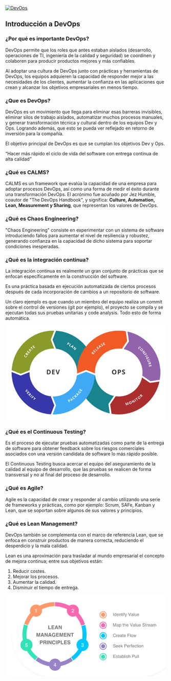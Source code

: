[![DevOps](https://img.shields.io/badge/DevOps-%230db7ed.svg?style=for-the-badge&logo=docker&logoColor=white)](/README.md)

## Introducción a DevOps

### ¿Por qué es importante DevOps?
 
DevOps permite que los roles que antes estaban aislados (desarrollo, operaciones de TI, ingeniería de la calidad y
seguridad) se coordinen y colaboren para producir productos mejores y más confiables.

Al adoptar una cultura de DevOps junto con prácticas y herramientas de DevOps, los equipos adquieren la capacidad de
responder mejor a las necesidades de los clientes, aumentar la confianza en las aplicaciones que crean y alcanzar los
objetivos empresariales en menos tiempo.

### ¿Que es DevOps?

DevOps es un movimiento que llega para eliminar esas barreras invisibles, eliminar silos de trabajo aislados,
automatizar muchos procesos manuales, y generar transformación técnica y cultural dentro de los equipos Dev y Ops.
Logrando además, que esto se pueda ver reflejado en retorno de inversión para la compañía.

El objetivo principal de DevOps es que se cumplan los objetivos Dev y Ops.

“Hacer más rápido el ciclo de vida del software con entrega continua de alta calidad”

### ¿Qué es CALMS?

CALMS es un framework que evalúa la capacidad de una empresa para adoptar procesos DevOps, así como una forma de medir
el éxito durante una transformación DevOps. El acrónimo fue acuñado por Jez Humble, coautor de "The DevOps Handbook", y
significa: **Culture, Automation, Lean, Measurement y Sharing**, que representan los valores de DevOps.

### ¿Qué es Chaos Engineering?

"Chaos Engineering" consiste en experimentar con un sistema de software introduciendo fallos para aumentar el nivel de
resiliencia y robustez, generando confianza en la capacidad de dicho sistema para soportar condiciones inesperadas.

### ¿Qué es la integración continua?

La integración continua es realmente un gran conjunto de prácticas que se enfocan específicamente en la construcción del
software.

Es una práctica basada en ejecución automatizada de ciertos procesos después de cada incorporación de cambios a un
repositorio de software.

Un claro ejemplo es que cuando un miembro del equipo realiza un commit sobre el control de versiones (git por ejemplo),
el proyecto se compila y se ejecutan todas sus pruebas unitarias y code analysis. Todo esto de forma automática.

<img src="../img/integracion_continua.png">

### ¿Qué es el Continuous Testing?

Es el proceso de ejecutar pruebas automatizadas como parte de la entrega de software para obtener feedback sobre los
riesgos comerciales asociados con una versión candidata de software lo más rápido posible.

El Continuous Testing busca acercar el equipo del aseguramiento de la calidad al equipo de desarrollo, que las pruebas
se realicen de forma transversal y no al final del proceso de desarrollo.

### ¿Qué es Agile?

Agile es la capacidad de crear y responder al cambio utilizando una serie de frameworks y prácticas, como por ejemplo:
Scrum, SAFe, Kanban y Lean, que se soportan sobre algunos de sus valores y principios.

### ¿Qué es Lean Management?

DevOps también se complementa con el marco de referencia Lean, que se enfoca en construir productos de manera correcta,
reduciendo el desperdicio y la mala calidad.

Lean es una aproximación para trasladar al mundo empresarial el concepto de mejora continua; entre sus objetivos están:

1. Reducir costes.
2. Mejorar los procesos.
3. Aumentar la calidad.
4. Disminuir el tiempo de entrega.

<img src="../img/Lean-Management-Cycle.png" style="border-radius:20px">
